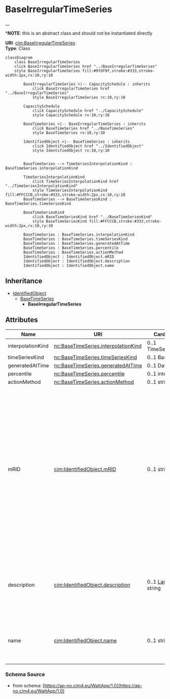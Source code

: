 # BaseIrregularTimeSeries

__

*__NOTE__: this is an abstract class and should not be instantiated directly

**URI**: [cim:BaseIrregularTimeSeries](https://cim.ucaiug.io/ns#BaseIrregularTimeSeries)<br />
**Type**: Class

```mermaid
classDiagram
    class BaseIrregularTimeSeries
    click BaseIrregularTimeSeries href "../BaseIrregularTimeSeries"
    style BaseIrregularTimeSeries fill:#9fdf9f,stroke:#333,stroke-width:2px,rx:10,ry:10

        BaseIrregularTimeSeries <|-- CapacitySchedule : inherits
            click BaseIrregularTimeSeries href "../BaseIrregularTimeSeries"
            style BaseIrregularTimeSeries rx:10,ry:10

        CapacitySchedule
            click CapacitySchedule href "../CapacitySchedule"
            style CapacitySchedule rx:10,ry:10

        BaseTimeSeries <|-- BaseIrregularTimeSeries : inherits
            click BaseTimeSeries href "../BaseTimeSeries"
            style BaseTimeSeries rx:10,ry:10

        IdentifiedObject <|-- BaseTimeSeries : inherits
            click IdentifiedObject href "../IdentifiedObject"
            style IdentifiedObject rx:10,ry:10


        BaseTimeSeries --> TimeSeriesInterpolationKind : BaseTimeSeries.interpolationKind

        TimeSeriesInterpolationKind
            click TimeSeriesInterpolationKind href "../TimeSeriesInterpolationKind"
            style TimeSeriesInterpolationKind fill:#FFCCCB,stroke:#333,stroke-width:2px,rx:10,ry:10
        BaseTimeSeries --> BaseTimeSeriesKind : BaseTimeSeries.timeSeriesKind

        BaseTimeSeriesKind
            click BaseTimeSeriesKind href "../BaseTimeSeriesKind"
            style BaseTimeSeriesKind fill:#FFCCCB,stroke:#333,stroke-width:2px,rx:10,ry:10

        BaseTimeSeries : BaseTimeSeries.interpolationKind
        BaseTimeSeries : BaseTimeSeries.timeSeriesKind
        BaseTimeSeries : BaseTimeSeries.generatedAtTime
        BaseTimeSeries : BaseTimeSeries.percentile
        BaseTimeSeries : BaseTimeSeries.actionMethod
        IdentifiedObject : IdentifiedObject.mRID
        IdentifiedObject : IdentifiedObject.description
        IdentifiedObject : IdentifiedObject.name
```

## Inheritance
* [IdentifiedObject](IdentifiedObject.md)
    * [BaseTimeSeries](BaseTimeSeries.md)
        * **BaseIrregularTimeSeries**

## Attributes
| Name | URI | Cardinality and Range | Description | Inheritance |
| ---  | --- | --- | --- | --- |
| interpolationKind | [nc:BaseTimeSeries.interpolationKind](https://cim4.eu/ns/nc#BaseTimeSeries.interpolationKind) | 0..1 TimeSeriesInterpolationKind |  | BaseTimeSeries |
| timeSeriesKind | [nc:BaseTimeSeries.timeSeriesKind](https://cim4.eu/ns/nc#BaseTimeSeries.timeSeriesKind) | 0..1 BaseTimeSeriesKind |  | BaseTimeSeries |
| generatedAtTime | [nc:BaseTimeSeries.generatedAtTime](https://cim4.eu/ns/nc#BaseTimeSeries.generatedAtTime) | 0..1 DateTime |  | BaseTimeSeries |
| percentile | [nc:BaseTimeSeries.percentile](https://cim4.eu/ns/nc#BaseTimeSeries.percentile) | 0..1 integer |  | BaseTimeSeries |
| actionMethod | [nc:BaseTimeSeries.actionMethod](https://cim4.eu/ns/nc#BaseTimeSeries.actionMethod) | 0..1 string |  | BaseTimeSeries |
| mRID | [cim:IdentifiedObject.mRID](https://cim.ucaiug.io/ns#IdentifiedObject.mRID) | 0..1 string | Master resource identifier issued by a model authority. The mRID is unique within an exchange context. Global uniqueness is easily achieved by using a UUID, as specified in RFC 4122, for the mRID. The use of UUID is strongly recommended.For CIMXML data files in RDF syntax conforming to IEC 61970-552, the mRID is mapped to rdf:ID or rdf:about attributes that identify CIM object elements. | IdentifiedObject |
| description | [cim:IdentifiedObject.description](https://cim.ucaiug.io/ns#IdentifiedObject.description) | 0..1 [LanguageObject](LanguageObject.md) or string | The description is a free human readable text describing or naming the object. It may be non unique and may not correlate to a naming hierarchy. | IdentifiedObject |
| name | [cim:IdentifiedObject.name](https://cim.ucaiug.io/ns#IdentifiedObject.name) | 0..1 string | The name is any free human readable and possibly non unique text naming the object. | IdentifiedObject |

### Schema Source
* from schema: [https://ap-no.cim4.eu/WattApp/1.0](https://ap-no.cim4.eu/WattApp/1.0)
